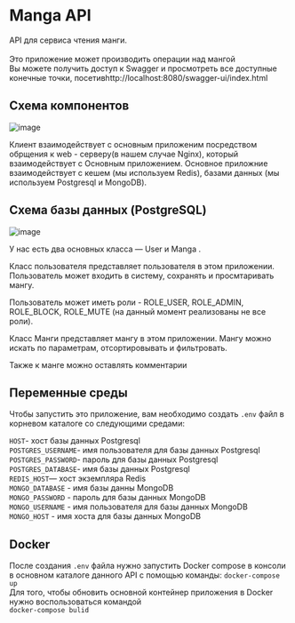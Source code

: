 # Manga API 
API для сервиса чтения манги.
<br>
<br>
Это приложение может производить операции над мангой
<br>
Вы можете получить доступ к Swagger и просмотреть все доступные конечные точки, посетивhttp://localhost:8080/swagger-ui/index.html

## Схема компонентов
![image](https://github.com/SaScp/native_manga_manager/assets/96395954/2180d464-eb1b-4e2d-b068-01d472e9a343)

Клиент взаимодействует с основным приложеним посредством обрщения к web - серверу(в нашем случае Nginx), который взаимодействует с Основным приложением. Основное приложние взаимодействует с кешем (мы используем Redis), базами данных (мы используем Postgresql и MongoDB).
## Схема базы данных (PostgreSQL)
![image](https://github.com/SaScp/native_manga_manager/assets/96395954/c6101647-c2cf-4639-9a46-810f7063b221)

У нас есть два основных класса — User и Manga .

Класс пользователя представляет пользователя в этом приложении. Пользователь может входить в систему, сохранять и просмтаривать мангу.

Пользователь может иметь роли - ROLE_USER, ROLE_ADMIN, ROLE_BLOCK, ROLE_MUTE (на данный момент реализованы не все роли).

Класс Манги представляет мангу в этом приложении. Мангу можно искать по параметрам, отсортировывать и фильтровать.

Также к манге можно оставлять комментарии
## Переменные среды

Чтобы запустить это приложение, вам необходимо создать <code>.env</code> файл в корневом каталоге со следующими средами:

<code>HOST</code>- хост базы данных Postgresql
<br>
<code>POSTGRES_USERNAME</code>- имя пользователя для базы данных Postgresql
<br>
<code>POSTGRES_PASSWORD</code>- пароль для базы данных Postgresql
<br>
<code>POSTGRES_DATABASE</code>- имя базы данных Postgresql
<br>
<code>REDIS_HOST</code>— хост экземпляра Redis
<br>
<code>MONGO_DATABASE</code> - имя базы данны MongoDB
<br>
<code>MONGO_PASSWORD</code> - пароль для базы данных MongoDB
<br>
<code>MONGO_USERNAME</code> - имя пользователя для базы данных MongoDB 
<br>
<code>MONGO_HOST</code> - имя хоста для базы данных MongoDB

## Docker
После создания <code>.env</code> файла нужно запустить Docker compose в консоли в основном каталоге данного API с помощью команды: <code>docker-compose up</code>
<br>
Для того, чтобы обновить основной контейнер приложения в Docker нужно воспользоваться командой
<br>
<code>docker-compose bulid</code>
